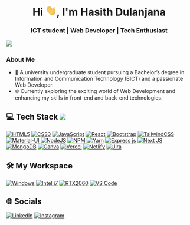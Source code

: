 <h1 align="center">Hi <img src="https://raw.githubusercontent.com/ABSphreak/ABSphreak/master/gifs/Hi.gif" width="30px">, I'm Hasith Dulanjana</h1>
<h3 align="center">ICT student | Web Developer | Tech Enthusiast</h3>
<a href="https://www.youtube.com/watch?v=dQw4w9WgXcQ"><img src="https://user-images.githubusercontent.com/73097560/115834477-dbab4500-a447-11eb-908a-139a6edaec5c.gif"></a>

### About Me
- 👋 A university undergraduate student pursuing a Bachelor’s degree in Information and Communication Technology (BICT) and a passionate Web Developer.
- 🌐 Currently exploring the exciting world of Web Development and enhancing my skills in front-end and back-end technologies.





## 💻 Tech Stack <img src="https://media2.giphy.com/media/QssGEmpkyEOhBCb7e1/giphy.gif?cid=ecf05e47a0n3gi1bfqntqmob8g9aid1oyj2wr3ds3mg700bl&rid=giphy.gif" width="32px"> 

[![HTML5](https://img.shields.io/badge/html5-%23E34F26.svg?style=for-the-badge&logo=html5&logoColor=white)](https://developer.mozilla.org/en-US/docs/Web/HTML) 
[![CSS3](https://img.shields.io/badge/css3-%231572B6.svg?style=for-the-badge&logo=css3&logoColor=white)](https://developer.mozilla.org/en-US/docs/Web/CSS) 
[![JavaScript](https://img.shields.io/badge/JavaScript-F7DF1E?style=for-the-badge&logo=javascript&logoColor=black)](https://developer.mozilla.org/en-US/docs/Web/JavaScript) 
[![React](https://img.shields.io/badge/React-20232A?style=for-the-badge&logo=react&logoColor=61DAFB)](https://reactjs.org/) 
[![Bootstrap](https://img.shields.io/badge/Bootstrap-563D7C?style=for-the-badge&logo=bootstrap&logoColor=white)](https://getbootstrap.com/) 
[![TailwindCSS](https://img.shields.io/badge/tailwindcss-%2338B2AC.svg?style=for-the-badge&logo=tailwind-css&logoColor=white)](https://tailwindcss.com/) 
[![Material-UI](https://img.shields.io/badge/Material--UI-0081CB?style=for-the-badge&logo=material-ui&logoColor=white)](https://mui.com/) 
[![NodeJS](https://img.shields.io/badge/node.js-6DA55F?style=for-the-badge&logo=node.js&logoColor=white)](https://nodejs.org/) 
[![NPM](https://img.shields.io/badge/NPM-%23000000.svg?style=for-the-badge&logo=npm&logoColor=white)](https://www.npmjs.com/) 
[![Yarn](https://img.shields.io/badge/yarn-%232C8EBB.svg?style=for-the-badge&logo=yarn&logoColor=white)](https://yarnpkg.com/) 
[![Express js](https://img.shields.io/badge/Express.js-404D59?style=for-the-badge)](https://expressjs.com/) 
[![Next JS](https://img.shields.io/badge/Next-black?style=for-the-badge&logo=next.js&logoColor=white)](https://nextjs.org/) 
[![MongoDB](https://img.shields.io/badge/MongoDB-%234ea94b.svg?style=for-the-badge&logo=mongodb&logoColor=white)](https://www.mongodb.com/) 
[![Canva](https://img.shields.io/badge/Canva-%2300C4CC.svg?style=for-the-badge&logo=Canva&logoColor=white)](https://www.canva.com/) 
[![Vercel](https://img.shields.io/badge/vercel-%23000000.svg?style=for-the-badge&logo=vercel&logoColor=white)](https://vercel.com/) 
[![Netlify](https://img.shields.io/badge/netlify-%23000000.svg?style=for-the-badge&logo=netlify&logoColor=#00C7B7)](https://www.netlify.com/) 
[![Jira](https://img.shields.io/badge/Jira-0052CC?style=for-the-badge&logo=Jira&logoColor=white)](https://www.atlassian.com/software/jira)

## 🛠️ My Workspace

[![Windows](https://img.shields.io/badge/Windows-Lenovo_Legion_5i-0078D6?style=for-the-badge&logo=windows&logoColor=white)](https://www.lenovo.com/)
[![Intel i7](https://img.shields.io/badge/Intel-Core_i7_10th-0071C5?style=for-the-badge&logo=intel&logoColor=white)](https://www.intel.com/) 
[![RTX2060](https://img.shields.io/badge/NVIDIA-RTX2060-76B900?style=for-the-badge&logo=nvidia&logoColor=white)](https://www.nvidia.com/) 
[![VS Code](https://img.shields.io/badge/Visual_Studio_Code-0078D4?style=for-the-badge&logo=visual%20studio%20code&logoColor=white)](https://code.visualstudio.com/)

## 🌐 Socials
[![LinkedIn](https://img.shields.io/badge/LinkedIn-0077B5?style=for-the-badge&logo=linkedin&logoColor=white)](https://www.linkedin.com/in/hasith-dulanjana-b472941a6/)
[![Instagram](https://img.shields.io/badge/Instagram-E4405F?style=for-the-badge&logo=instagram&logoColor=white)](https://www.instagram.com/zith_d_/)
